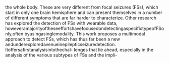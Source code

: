 the whole body. These are very different from focal seizures (FSs), which start in only one
brain hemisphere and can present themselves in a number of different symptoms that are far
harder to characterize. Other research has explored the detection of FSs with wearable data,
howeveramajorityoftheseeffortshavefocusedondetectingaspecifictypeofFSonly,often
byusingasinglemodality.
This work proposes a multimodal approach to detect FSs, which has thus far been a new
andunderexploredavenueinepilepticseizuredetection. Itoffersafirstanalysisintothechal-
lenges that lie ahead, especially in the analysis of the various subtypes of FSs and the impli-